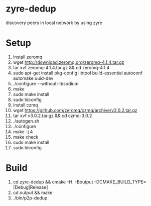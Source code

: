# zyre-dedup 
discovery peers in local network by using zyre

# Setup
1. install zeromq
 1. wget http://download.zeromq.org/zeromq-4.1.4.tar.gz
 2. tar xvf zeromq-4.1.4.tar.gz && cd zeromq-4.1.4
 3. sudo apt-get install pkg-config libtool build-essential autoconf automake uuid-dev
 4. ./configure --without-libsodium
 5. make
 6. sudo make install
 7. sudo ldconfig
2. install czmq
 1. wget https://github.com/zeromq/czmq/archive/v3.0.2.tar.gz
 2. tar xvf v3.0.2.tar.gz && cd czmq-3.0.2
 3. ./autogen.sh
 4. ./configure
 5. make -j 4
 6. make check
 7. sudo make install
 8. sudo ldconfig

# Build
1. cd zyre-dedup && cmake -H. -Boutput -DCMAKE_BUILD_TYPE=[Debug|Release]
2. cd output && make
3. ./bin/p2p-dedup 
